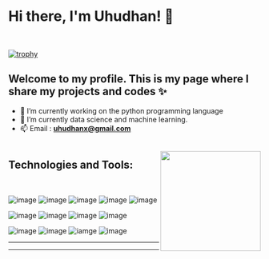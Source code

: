 <h1>Hi there, I'm Uhudhan! 👋</h1>
<br>

[![trophy](https://github-profile-trophy.vercel.app/?username=uhudhanAtes&theme=onedark)](https://github.com/uhudhanAtes/github-profile-trophy)

<h2>Welcome to my profile. This is my page where I share my projects and codes ✨</h2>

- 🔭 I’m currently working on the python programming language
- 🌱 I’m currently data science and machine learning.
- 📫 Email : **uhudhanx@gmail.com** <br> <br>

<img src="https://camo.githubusercontent.com/62da68eb62b1e5f175f7d1f0191dd89a653d7908feb22d37d4a0ab07365d6791/68747470733a2f2f6d656469612e67697068792e636f6d2f6d656469612f4d3967624264396e6244724f5475314d71782f67697068792e676966" alt="" width="200" height="200" align="right">

<h2>Technologies and Tools:</h2> <br>


![image](https://img.shields.io/badge/C-00599C?style=for-the-badge&logo=c&logoColor=white)
![image](https://img.shields.io/badge/C%2B%2B-00599C?style=for-the-badge&logo=c%2B%2B&logoColor=white)
![image](https://img.shields.io/badge/Python-FFD43B?style=for-the-badge&logo=python&logoColor=blue)
![image](https://img.shields.io/badge/Numpy-777BB4?style=for-the-badge&logo=numpy&logoColor=white)
![image](https://img.shields.io/badge/Jupyter-F37626.svg?&style=for-the-badge&logo=Jupyter&logoColor=white)

![image](https://img.shields.io/badge/HTML5-E34F26?style=for-the-badge&logo=html5&logoColor=white)
![image](https://img.shields.io/badge/CSS3-1572B6?style=for-the-badge&logo=css3&logoColor=white)
![image](https://img.shields.io/badge/JavaScript-323330?style=for-the-badge&logo=javascript&logoColor=F7DF1E)
![image](https://img.shields.io/badge/Visual_Studio_Code-0078D4?style=for-the-badge&logo=visual%20studio%20code&logoColor=white)


![image](https://img.shields.io/badge/Colab-F9AB00?style=for-the-badge&logo=googlecolab&color=525252)
![image](https://img.shields.io/badge/Visual_Studio-5C2D91?style=for-the-badge&logo=visual%20studio&logoColor=white)
![iamge](https://img.shields.io/badge/conda-342B029.svg?&style=for-the-badge&logo=anaconda&logoColor=white)
![image](https://img.shields.io/badge/.NET-512BD4?style=for-the-badge&logo=dotnet&logoColor=white) <hr> <hr>

